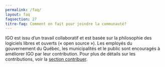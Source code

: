 ```yaml
---
permalink: /faq/
layout: faq
faqsection: 27
titre-faq: Comment on fait pour joindre la communauté?
---
```


IGO est issu d’un travail collaboratif et est basée sur la philosophie des logiciels libres et ouverts (« open source »). Les employés du gouvernement du Québec, les municipalités et le public sont encouragés à améliorer IGO par leur contribution. Pour plus de détails sur les contributions, voir la [section contribuer](/contribuer).
